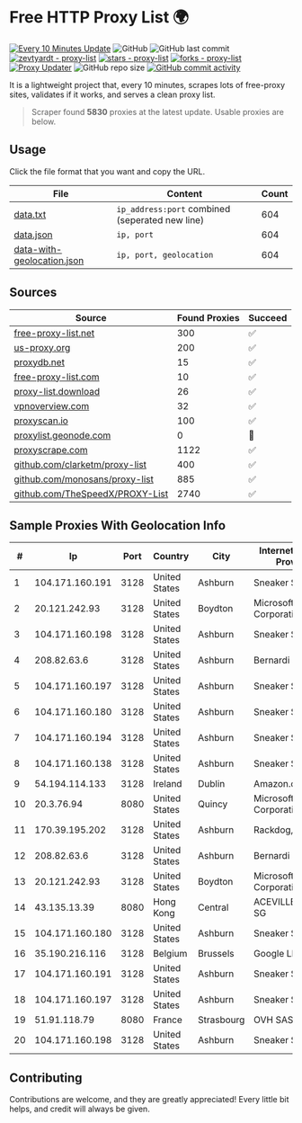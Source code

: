 
# Free HTTP Proxy List 🌍

[![Every 10 Minutes Update](https://github.com/mertguvencli/http-proxy-list/actions/workflows/main.yml/badge.svg?branch=main)](https://github.com/mertguvencli/http-proxy-list/actions/workflows/main.yml)
![GitHub](https://img.shields.io/github/license/mertguvencli/http-proxy-list)
![GitHub last commit](https://img.shields.io/github/last-commit/mertguvencli/http-proxy-list)
[![zevtyardt - proxy-list](https://img.shields.io/static/v1?label=zevtyardt&message=proxy-list&color=blue&logo=github)](https://github.com/zevtyardt/proxy-list "Go to GitHub repo")
[![stars - proxy-list](https://img.shields.io/github/stars/zevtyardt/proxy-list?style=social)](https://github.com/zevtyardt/proxy-list)
[![forks - proxy-list](https://img.shields.io/github/forks/zevtyardt/proxy-list?style=social)](https://github.com/zevtyardt/proxy-list)
[![Proxy Updater](https://github.com/zevtyardt/proxy-list/workflows/Proxy%20Updater/badge.svg)](https://github.com/zevtyardt/proxy-list/actions?query=workflow:"Proxy+Updater")
![GitHub repo size](https://img.shields.io/github/repo-size/zevtyardt/proxy-list)
[![GitHub commit activity](https://img.shields.io/github/commit-activity/m/zevtyardt/proxy-list?logo=commits)](https://github.com/zevtyardt/proxy-list/commits/main)

It is a lightweight project that, every 10 minutes, scrapes lots of free-proxy sites, validates if it works, and serves a clean proxy list.

> Scraper found **5830** proxies at the latest update. Usable proxies are below.

## Usage

Click the file format that you want and copy the URL.

|File|Content|Count|
|----|-------|-----|
|[data.txt](https://raw.githubusercontent.com/mertguvencli/http-proxy-list/main/proxy-list/data.txt)|`ip_address:port` combined (seperated new line)|604|
|[data.json](https://raw.githubusercontent.com/mertguvencli/http-proxy-list/main/proxy-list/data.json)|`ip, port`|604|
|[data-with-geolocation.json](https://raw.githubusercontent.com/mertguvencli/http-proxy-list/main/proxy-list/data-with-geolocation.json)|`ip, port, geolocation`|604|

## Sources

|Source|Found Proxies|Succeed|
|------|-------------|-------|
|[free-proxy-list.net](https://free-proxy-list.net)|300|✅|
|[us-proxy.org](https://www.us-proxy.org)|200|✅|
|[proxydb.net](http://proxydb.net)|15|✅|
|[free-proxy-list.com](https://free-proxy-list.com/?page=&port=&type%5B%5D=http&type%5B%5D=https&up_time=0&search=Search)|10|✅|
|[proxy-list.download](https://www.proxy-list.download/HTTP)|26|✅|
|[vpnoverview.com](https://vpnoverview.com/privacy/anonymous-browsing/free-proxy-servers)|32|✅|
|[proxyscan.io](https://www.proxyscan.io)|100|✅|
|[proxylist.geonode.com](https://proxylist.geonode.com/api/proxy-list?limit=300&page=1&sort_by=lastChecked&sort_type=desc&protocols=http,https)|0|🚫|
|[proxyscrape.com](https://api.proxyscrape.com/v2/?request=displayproxies&protocol=http&timeout=10000&country=all&ssl=all&anonymity=all)|1122|✅|
|[github.com/clarketm/proxy-list](https://raw.githubusercontent.com/clarketm/proxy-list/master/proxy-list-raw.txt)|400|✅|
|[github.com/monosans/proxy-list](https://raw.githubusercontent.com/monosans/proxy-list/main/proxies/http.txt)|885|✅|
|[github.com/TheSpeedX/PROXY-List](https://raw.githubusercontent.com/TheSpeedX/PROXY-List/master/http.txt)|2740|✅|


## Sample Proxies With Geolocation Info

|#|Ip|Port|Country|City|Internet Service Provider|
|-|--|----|-------|----|-------------------------|
|1|104.171.160.191|3128|United States|Ashburn|Sneaker Server|
|2|20.121.242.93|3128|United States|Boydton|Microsoft Corporation|
|3|104.171.160.198|3128|United States|Ashburn|Sneaker Server|
|4|208.82.63.6|3128|United States|Ashburn|Bernardi Sounds|
|5|104.171.160.197|3128|United States|Ashburn|Sneaker Server|
|6|104.171.160.180|3128|United States|Ashburn|Sneaker Server|
|7|104.171.160.194|3128|United States|Ashburn|Sneaker Server|
|8|104.171.160.138|3128|United States|Ashburn|Sneaker Server|
|9|54.194.114.133|3128|Ireland|Dublin|Amazon.com, Inc.|
|10|20.3.76.94|8080|United States|Quincy|Microsoft Corporation|
|11|170.39.195.202|3128|United States|Ashburn|Rackdog, LLC|
|12|208.82.63.6|3128|United States|Ashburn|Bernardi Sounds|
|13|20.121.242.93|3128|United States|Boydton|Microsoft Corporation|
|14|43.135.13.39|8080|Hong Kong|Central|ACEVILLEPTELTD-SG|
|15|104.171.160.180|3128|United States|Ashburn|Sneaker Server|
|16|35.190.216.116|3128|Belgium|Brussels|Google LLC|
|17|104.171.160.191|3128|United States|Ashburn|Sneaker Server|
|18|104.171.160.197|3128|United States|Ashburn|Sneaker Server|
|19|51.91.118.79|8080|France|Strasbourg|OVH SAS|
|20|104.171.160.198|3128|United States|Ashburn|Sneaker Server|



## Contributing

Contributions are welcome, and they are greatly appreciated! Every
little bit helps, and credit will always be given.


